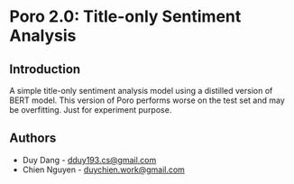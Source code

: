 # Poro 2.0: Title-only Sentiment Analysis

## Introduction
A simple title-only sentiment analysis model using a distilled version of BERT model. 
This version of Poro performs worse on the test set and may be overfitting. Just for experiment purpose.

## Authors
- Duy Dang - <dduy193.cs@gmail.com>
- Chien Nguyen - <duychien.work@gmail.com>